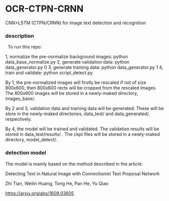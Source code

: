 # OCR-CTPN-CRNN
  
  
CNN+LSTM (CTPN/CRNN) for image text detection and recognition
  
  
### description
  
To run this repo:
  
1, normalize the pre-normalize background images: python data_base_normalize.py
2, generate validation data: python data_generator.py 0
3, generate training data: python data_generator.py 1
4, train and validate: python script_detect.py
  
By 1, the pre-normalized images will firstly be rescaled if not of size 800x600, then 800x600 rects will be cropped from the rescaled images. The 800x600 images will be stored in a newly-maked directory, images_base/.
  
By 2 and 3, validation data and training data will be generated. These will be store in the newly-maked directories, data_test/ and data_generated/, respectively.
  
By 4, the model will be trained and validated. The validation results will be stored in data_test/results/ . The ckpt files will be stored in a newly-maked directory, model_detect/.



### detection model
  
The model is mainly based on the method described in the article:
  
Detecting Text in Natural Image with Connectionist Text Proposal Network
  
Zhi Tian, Weilin Huang, Tong He, Pan He, Yu Qiao
  
https://arxiv.org/abs/1609.03605




